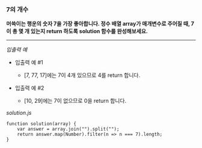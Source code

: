 ### 7의 개수

**머쓱이는 행운의 숫자 7을 가장 좋아합니다. 정수 배열 array가 매개변수로 주어질 때, 7이 총 몇 개 있는지 return 하도록 solution 함수를 완성해보세요.**

---

_입출력 예_

- 입출력 예 #1

  - [7, 77, 17]에는 7이 4개 있으므로 4를 return 합니다.

- 입출력 예 #2

  - [10, 29]에는 7이 없으므로 0을 return 합니다.

_solution.js_

```
function solution(array) {
    var answer = array.join("").split("");
    return answer.map(Number).filter(n => n === 7).length;
}
```
